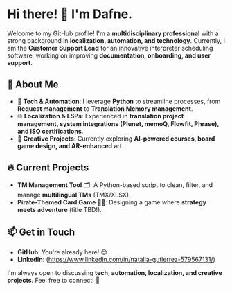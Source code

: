 # Hi there! 👋 I'm Dafne.

Welcome to my GitHub profile! I'm a **multidisciplinary professional** with a strong background in **localization, automation, and technology**. Currently, I am the **Customer Support Lead** for an innovative interpreter scheduling software, working on improving **documentation, onboarding, and user support**.

## 🚀 About Me
- 🔧 **Tech & Automation**: I leverage **Python** to streamline processes, from **Request management** to **Translation Memory management**.
- 🌐 **Localization & LSPs**: Experienced in **translation project management, system integrations (Plunet, memoQ, Flowfit, Phrase), and ISO certifications**.
- 🎨 **Creative Projects**: Currently exploring **AI-powered courses, board game design, and AR-enhanced art**.

## 🔥 Current Projects
- **TM Management Tool** 🗂️: A Python-based script to clean, filter, and manage **multilingual TMs** (TMX/XLSX).
- **Pirate-Themed Card Game** 🏴‍☠️: Designing a game where **strategy meets adventure** (title TBD!).


## 📫 Get in Touch
- **GitHub**: You're already here! 😊
- **LinkedIn**: (https://www.linkedin.com/in/natalia-gutierrez-579567131/)


I'm always open to discussing **tech, automation, localization, and creative projects**. Feel free to connect! 🚀

